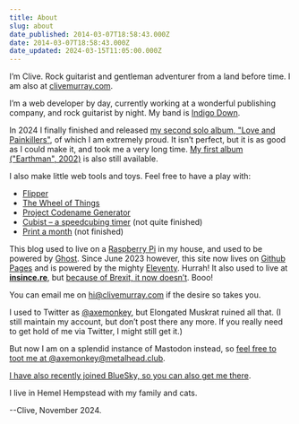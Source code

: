 ```yaml
---
title: About
slug: about
date_published: 2014-03-07T18:58:43.000Z
date: 2014-03-07T18:58:43.000Z
date_updated: 2024-03-15T11:05:00.000Z
---
```


I’m Clive. Rock guitarist and gentleman adventurer from a land before time. I am also at [clivemurray.com](https://clivemurray.com/).

I’m a web developer by day, currently working at a wonderful publishing company, and rock guitarist by night. My band is [Indigo Down](http://indigodown.com/).

In 2024 I finally finished and released [my second solo album, "Love and Painkillers"](https://loveandpainkillers.com/), of which I am extremely proud. It isn’t perfect, but it is as good as I could make it, and took me a very long time. [My first album ("Earthman", 2002)](https://clivemurray.bandcamp.com/album/earthman) is also still available.

I also make little web tools and toys. Feel free to have a play with:

* [Flipper](https://flipper.clivemurray.com/)
* [The Wheel of Things](https://wot.clivemurray.com/)
* [Project Codename Generator](https://codenames.clivemurray.com/)
* [Cubist – a speedcubing timer](https://cubi.st/) (not quite finished)
* [Print a month](https://calendar.clivemurray.com/) (not finished)

This blog used to live on a [Raspberry Pi](http://www.raspberrypi.org/) in my house, and used to be powered by [Ghost](https://ghost.org/). Since June 2023 however, this site now lives on [Github Pages](https://pages.github.com/) and is powered by the mighty [Eleventy](https://www.11ty.dev/). Hurrah! It also used to live at **[insince.re](https://insince.re)**, but [because of Brexit, it now doesn’t](/moving-house). Booo!

You can email me on [hi@clivemurray.com](mailto:hi@clivemurray.com) if the desire so takes you.

I used to Twitter as [@axemonkey](https://www.twitter.com/axemonkey), but Elongated Muskrat ruined all that. (I still maintain my account, but don’t post there any more. If you really need to get hold of me via Twitter, I might still get it.)

But now I am on a splendid instance of Mastodon instead, so [feel free to toot me at @axemonkey@metalhead.club](https://metalhead.club/@axemonkey).

[I have also recently joined BlueSky, so you can also get me there](https://bsky.app/profile/axemonkey.bsky.social).

I live in Hemel Hempstead with my family and cats.

--Clive, November 2024.
